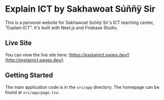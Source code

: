 # Explain ICT by Sakhawoat Súññÿ Sir

This is a personal website for Sakhawoat Súññÿ Sir's ICT teaching center, "Explain ICT". It's built with Next.js and Firebase Studio.

## Live Site

You can view the live site here: [https://explainict.pages.dev/](http://explainict.pages.dev/)

## Getting Started

The main application code is in the `src/app` directory. The homepage can be found at `src/app/page.tsx`.
